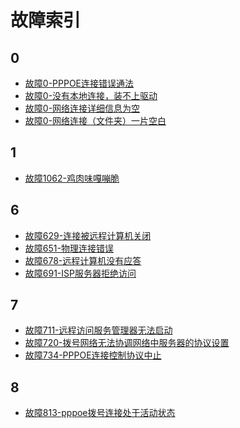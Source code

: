 <!-- TITLE: 联通故障 -->
<!-- SUBTITLE: 联通故障问题索引 -->

# 故障索引

## 0

- [故障0-PPPOE连接错误通法](/article/故障0-PPPOE连接错误通法)
- [故障0-没有本地连接，装不上驱动](/article/故障0-没有本地连接，装不上驱动)
- [故障0-网络连接详细信息为空](/article/故障0-网络连接详细信息为空)
- [故障0-网络连接（文件夹）一片空白](/article/故障0-网络连接（文件夹）一片空白)

## 1

- [故障1062-鸡肉味嘎嘣脆](/article/故障1062-鸡肉味嘎嘣脆)

## 6

- [故障629-连接被远程计算机关闭](/article/故障629-连接被远程计算机关闭)
- [故障651-物理连接错误](/article/故障651-物理连接错误)
- [故障678-远程计算机没有应答](/article/故障678-远程计算机没有应答)
- [故障691-ISP服务器拒绝访问](/article/故障691-ISP服务器拒绝访问)

## 7

- [故障711-远程访问服务管理器无法启动](/article/故障711-远程访问服务管理器无法启动)
- [故障720-拨号网络无法协调网络中服务器的协议设置](/article/故障720-拨号网络无法协调网络中服务器的协议设置)
- [故障734-PPPOE连接控制协议中止](/article/故障734-PPPOE连接控制协议中止)

## 8

- [故障813-pppoe拨号连接处于活动状态](/article/故障813-pppoe拨号连接处于活动状态)
